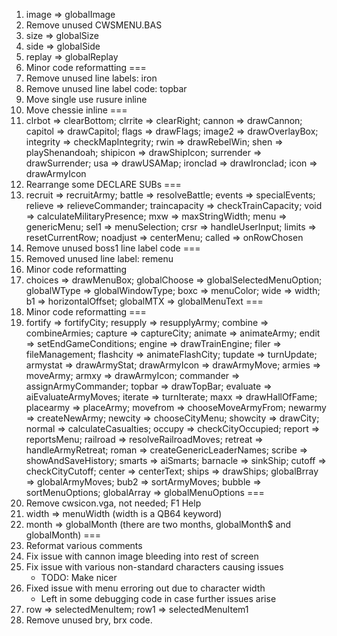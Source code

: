 1. image => globalImage
2. Remove unused CWSMENU.BAS
3. size => globalSize
4. side => globalSide
5. replay => globalReplay
6. Minor code reformatting
===
7. Remove unused line labels: iron
8. Remove unused line label code: topbar
9. Move single use rusure inline
10. Move chessie inline
===
11. clrbot => clearBottom; clrrite => clearRight; cannon => drawCannon; capitol => drawCapitol; flags => drawFlags; image2 => drawOverlayBox; integrity => checkMapIntegrity; rwin => drawRebelWin; shen => playShenandoah; shipicon => drawShipIcon; surrender => drawSurrender; usa => drawUSAMap; ironclad => drawIronclad; icon => drawArmyIcon
12. Rearrange some DECLARE SUBs
===
13. recruit => recruitArmy; battle => resolveBattle; events => specialEvents; relieve => relieveCommander; traincapacity => checkTrainCapacity; void => calculateMilitaryPresence; mxw => maxStringWidth; menu => genericMenu; sel1 => menuSelection; crsr => handleUserInput; limits => resetCurrentRow; noadjust => centerMenu; called => onRowChosen
14. Remove unused boss1 line label code
===
15. Removed unused line label: remenu
16. Minor code reformatting
17. choices => drawMenuBox; globalChoose => globalSelectedMenuOption; globalWType => globalWindowType; boxc => menuColor; wide => width; b1 => horizontalOffset; globalMTX => globalMenuText
===
18. Minor code reformatting
===
19. fortify => fortifyCity; resupply => resupplyArmy; combine => combineArmies; capture => captureCity; animate => animateArmy; endit => setEndGameConditions; engine => drawTrainEngine; filer => fileManagement; flashcity => animateFlashCity; tupdate => turnUpdate; armystat => drawArmyStat; drawArmyIcon => drawArmyMove; armies => moveArmy; armxy => drawArmyIcon; commander => assignArmyCommander; topbar => drawTopBar; evaluate => aiEvaluateArmyMoves; iterate => turnIterate; maxx => drawHallOfFame; placearmy => placeArmy; movefrom => chooseMoveArmyFrom; newarmy => createNewArmy; newcity => chooseCityMenu; showcity => drawCity; normal => calculateCasualties; occupy => checkCityOccupied; report => reportsMenu; railroad => resolveRailroadMoves; retreat => handleArmyRetreat; roman => createGenericLeaderNames; scribe => showAndSaveHistory; smarts => aiSmarts; barnacle => sinkShip; cutoff => checkCityCutoff; center => centerText; ships => drawShips; globalBrray => globalArmyMoves; bub2 => sortArmyMoves; bubble => sortMenuOptions; globalArray => globalMenuOptions
===
20. Remove cwsicon.vga, not needed; F1 Help
21. width => menuWidth (width is a QB64 keyword)
22. month => globalMonth (there are two months, globalMonth$ and globalMonth)
===
23. Reformat various comments
24. Fix issue with cannon image bleeding into rest of screen
25. Fix issue with various non-standard characters causing issues
    - TODO: Make nicer
26. Fixed issue with menu erroring out due to character width
    - Left in some debugging code in case further issues arise
27. row => selectedMenuItem; row1 => selectedMenuItem1
28. Remove unused bry, brx code.